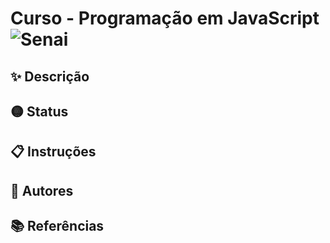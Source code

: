 # Curso - Programação em JavaScript ![Senai](https://img.shields.io/badge/SENAI-FFFFFF?style=for-the-badge&logo=senai&logoColor=black)

## ✨ Descrição
## 🟡 Status
## 📋 Instruções
## 🧑 Autores
## 📚 Referências
